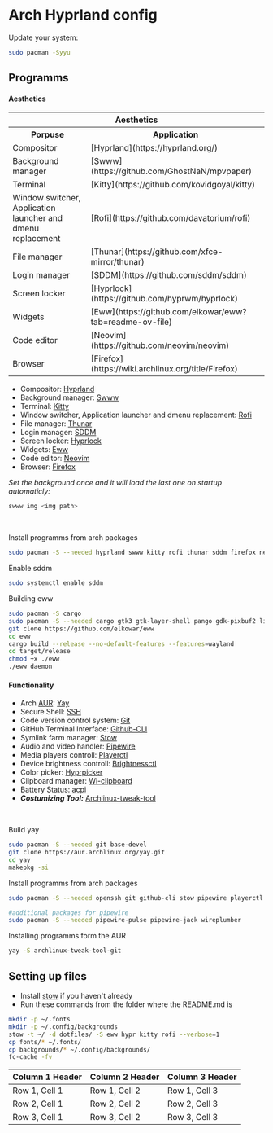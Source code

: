 # Arch Hyprland config

Update your system:
```bash
sudo pacman -Syyu
```

## Programms

#### Aesthetics

<table>
    <tr>
        <th colspan="2">Aesthetics</th>
    </tr>
    <tr>
        <th>Porpuse</th>
        <th>Application</th>
    </tr>
    <tr>
        <td>Compositor</td>
        <td>[Hyprland](https://hyprland.org/)</td>
    </tr>
    <tr>
        <td>Background manager</td>
        <td>[Swww](https://github.com/GhostNaN/mpvpaper)</td>
    </tr>
    <tr>
        <td>Terminal</td>
        <td>[Kitty](https://github.com/kovidgoyal/kitty)</td>
    </tr>
    <tr>
        <td>Window switcher, Application launcher and dmenu replacement</td>
        <td>[Rofi](https://github.com/davatorium/rofi)</td>
    </tr>
    <tr>
        <td>File manager</td>
        <td>[Thunar](https://github.com/xfce-mirror/thunar)</td>
    </tr>
    <tr>
        <td>Login manager</td>
        <td>[SDDM](https://github.com/sddm/sddm)</td>
    </tr>
    <tr>
        <td>Screen locker</td>
        <td>[Hyprlock](https://github.com/hyprwm/hyprlock)</td>
    </tr>
    <tr>
        <td>Widgets</td>
        <td>[Eww](https://github.com/elkowar/eww?tab=readme-ov-file)</td>
    </tr>
    <tr>
        <td>Code editor</td>
        <td>[Neovim](https://github.com/neovim/neovim)</td>
    </tr>
    <tr>
        <td>Browser</td>
        <td>[Firefox](https://wiki.archlinux.org/title/Firefox)</td>
    </tr>
</table>

- Compositor: [Hyprland](https://hyprland.org/)
- Background manager: [Swww](https://github.com/GhostNaN/mpvpaper)
- Terminal: [Kitty](https://github.com/kovidgoyal/kitty)
- Window switcher, Application launcher and dmenu replacement: [Rofi](https://github.com/davatorium/rofi)
- File manager: [Thunar](https://github.com/xfce-mirror/thunar)
- Login manager: [SDDM](https://github.com/sddm/sddm)
- Screen locker: [Hyprlock](https://github.com/hyprwm/hyprlock)
- Widgets: [Eww](https://github.com/elkowar/eww?tab=readme-ov-file)
- Code editor: [Neovim](https://github.com/neovim/neovim)
- Browser: [Firefox](https://wiki.archlinux.org/title/Firefox)

*Set the background once and it will load the last one on startup automaticly:*
```bash
swww img <img path>
```
<br>

Install programms from arch packages
```bash
sudo pacman -S --needed hyprland swww kitty rofi thunar sddm firefox neovim neofetch hyprlock
```

Enable sddm
```bash
sudo systemctl enable sddm
```

<!-- Install programms from arch AUR(first get [Yay](https://wiki.archlinux.org/title/Arch_User_Repository))
```bash
yay -S
``` -->

Building eww
```bash
sudo pacman -S cargo
sudo pacman -S --needed cargo gtk3 gtk-layer-shell pango gdk-pixbuf2 libdbusmenu-gtk3 cairo glib2 gcc-libs glibc
git clone https://github.com/elkowar/eww
cd eww
cargo build --release --no-default-features --features=wayland
cd target/release
chmod +x ./eww
./eww daemon
```

#### Functionality
- Arch [AUR](https://wiki.archlinux.org/title/Arch_User_Repository): [Yay](https://github.com/Jguer/yay)
- Secure Shell: [SSH](https://wiki.archlinux.org/title/OpenSSH)
- Code version control system: [Git](https://wiki.archlinux.org/title/Git)
- GitHub Terminal Interface: [Github-CLI](https://github.com/cli/cli#installation)
- Symlink farm manager: [Stow](https://github.com/aspiers/stow)
- Audio and video handler: [Pipewire](https://github.com/PipeWire/pipewire)
- Media players controll: [Playerctl](https://github.com/altdesktop/playerctl)
- Device brightness controll: [Brightnessctl](https://github.com/Hummer12007/brightnessctl)
- Color picker: [Hyprpicker](https://github.com/hyprwm/hyprpicker)
- Clipboard manager: [Wl-clipboard](https://github.com/bugaevc/wl-clipboard)
- Battery Status: [acpi](https://archlinux.org/packages/extra/x86_64/acpi/)
- ***Costumizing Tool:*** [Archlinux-tweak-tool](https://github.com/arcolinux/archlinux-tweak-tool)

<br>

Build yay
```bash
sudo pacman -S --needed git base-devel
git clone https://aur.archlinux.org/yay.git
cd yay
makepkg -si
```

Install programms from arch packages
```bash
sudo pacman -S --needed openssh git github-cli stow pipewire playerctl brightnessctl hyprpicker wl-clipboard acpi

#additional packages for pipewire
sudo pacman -S --needed pipewire-pulse pipewire-jack wireplumber
```

Installing programms form the AUR
```bash
yay -S archlinux-tweak-tool-git
```

## Setting up files
- Install [stow](https://github.com/aspiers/stow) if you haven't already
- Run these commands from the folder where the README.md is
```bash
mkdir -p ~/.fonts
mkdir -p ~/.config/backgrounds
stow -t ~/ -d dotfiles/ -S eww hypr kitty rofi --verbose=1
cp fonts/* ~/.fonts/
cp backgrounds/* ~/.config/backgrounds/
fc-cache -fv
```


| Column 1 Header | Column 2 Header | Column 3 Header |
|------------------|-----------------|-----------------|
| Row 1, Cell 1   | Row 1, Cell 2   | Row 1, Cell 3   |
| Row 2, Cell 1   | Row 2, Cell 2   | Row 2, Cell 3   |
| Row 3, Cell 1   | Row 3, Cell 2   | Row 3, Cell 3   |
